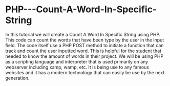 # PHP---Count-A-Word-In-Specific-String
In this tutorial we will create a Count A Word In Specific String using PHP. This code can count the words that have been type by the user in the input field. The code itself use a PHP POST method to initiate a function that can track and count the user inputted word. This is helpful for the student that needed to know the amount of words in their project.  We will be using PHP as a scripting language and interpreter that is used primarily on any webserver including xamp, wamp, etc. It is being use to any famous websites and it has a modern technology that can easily be use by the next generation.
